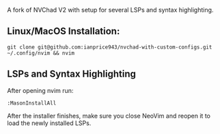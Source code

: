 A fork of NVChad V2 with setup for several LSPs and syntax highlighting.

## Linux/MacOS Installation:

`git clone git@github.com:ianprice943/nvchad-with-custom-configs.git ~/.config/nvim && nvim`

## LSPs and Syntax Highlighting

After opening nvim run:

`:MasonInstallAll`

After the installer finishes, make sure you close NeoVim and reopen it to load the newly installed LSPs.
